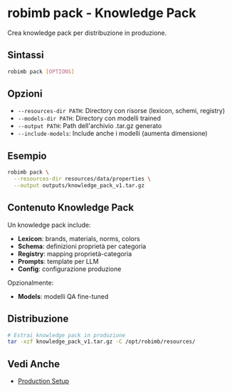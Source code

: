 # robimb pack - Knowledge Pack

Crea knowledge pack per distribuzione in produzione.

## Sintassi

```bash
robimb pack [OPTIONS]
```

## Opzioni

- `--resources-dir PATH`: Directory con risorse (lexicon, schemi, registry)
- `--models-dir PATH`: Directory con modelli trained
- `--output PATH`: Path dell'archivio .tar.gz generato
- `--include-models`: Include anche i modelli (aumenta dimensione)

## Esempio

```bash
robimb pack \
  --resources-dir resources/data/properties \
  --output outputs/knowledge_pack_v1.tar.gz
```

## Contenuto Knowledge Pack

Un knowledge pack include:
- **Lexicon**: brands, materials, norms, colors
- **Schema**: definizioni proprietà per categoria
- **Registry**: mapping proprietà-categoria
- **Prompts**: template per LLM
- **Config**: configurazione produzione

Opzionalmente:
- **Models**: modelli QA fine-tuned

## Distribuzione

```bash
# Estrai knowledge pack in produzione
tar -xzf knowledge_pack_v1.tar.gz -C /opt/robimb/resources/
```

## Vedi Anche

- [Production Setup](../guides/production_resource_setup.md)
